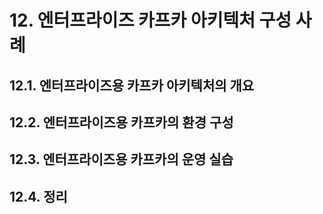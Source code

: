 # 12. 엔터프라이즈 카프카 아키텍처 구성 사례

## 12.1. 엔터프라이즈용 카프카 아키텍처의 개요
## 12.2. 엔터프라이즈용 카프카의 환경 구성
## 12.3. 엔터프라이즈용 카프카의 운영 실습
## 12.4. 정리
